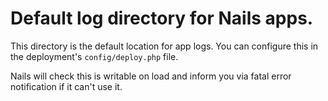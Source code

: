 # Default log directory for Nails apps.

This directory is the default location for app logs. You can configure this in the deployment's `config/deploy.php` file.

Nails will check this is writable on load and inform you via fatal error notification if it can't use it.
